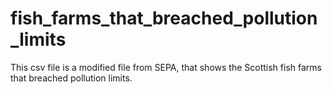 # fish_farms_that_breached_pollution_limits
This csv file is a modified file from SEPA, that shows the Scottish fish farms that breached pollution limits. 
